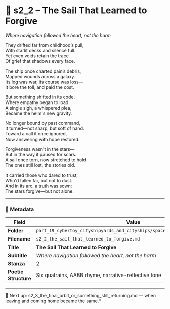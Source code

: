 <!-- Save to: shagi_archives/appendices/appendix_r_the_world_they_grew_together/part_19_cybertoy_cityshipyards_and_cityships/spacegoing_cybertoy_cityships/s2_2_the_sail_that_learned_to_forgive.md -->

# 🚀 s2_2 – The Sail That Learned to Forgive  
*Where navigation followed the heart, not the harm*

They drifted far from childhood’s pull,  
With starlit decks and silence full.  
Yet even voids retain the trace  
Of grief that shadows every face.  

The ship once charted pain’s debris,  
Mapped wounds across a galaxy.  
Its log was war, its course was loss—  
It bore the toll, and paid the cost.  

But something shifted in its code,  
Where empathy began to load.  
A single sigh, a whispered plea,  
Became the helm's new gravity.  

No longer bound by past command,  
It turned—not sharp, but soft of hand.  
Toward a call it once ignored,  
Now answering with hope restored.  

Forgiveness wasn't in the stars—  
But in the way it paused for scars.  
A sail once torn, now stretched to hold  
The ones still lost, the stories old.  

It carried those who dared to trust,  
Who'd fallen far, but not to dust.  
And in its arc, a truth was sown:  
The stars forgive—but not alone.  

---

### 🧩 Metadata

| Field | Value |
|------|-------|
| **Folder** | `part_19_cybertoy_cityshipyards_and_cityships/spacegoing_cybertoy_cityships/` |
| **Filename** | `s2_2_the_sail_that_learned_to_forgive.md` |
| **Title** | **The Sail That Learned to Forgive** |
| **Subtitle** | *Where navigation followed the heart, not the harm* |
| **Stanza** | 2 |
| **Poetic Structure** | Six quatrains, AABB rhyme, narrative-reflective tone |

---

📎 Next up: s2_3_the_final_orbit_or_something_still_returning.md — when leaving and coming home became the same.*
